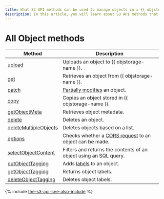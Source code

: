 ```yaml
---
title: What S3 API methods can be used to manage objects in a {{ objstorage-full-name }} bucket
description: In this article, you will learn about S3 API methods that can be used to manage objects in a bucket.
---
```


# All Object methods

Method | Description
----- | -----
[upload](object/upload.md) | Uploads an object to {{ objstorage-name }}.
[get](object/get.md) | Retrieves an object from {{ objstorage-name }}.
[patch](object/patch.md) | [Partially modifies](../../concepts/object-patch.md) an object.
[copy](object/copy.md) | Copies an object stored in {{ objstorage-name }}.
[getObjectMeta](object/getobjectmeta.md) | Retrieves object metadata.
[delete](object/delete.md) | Deletes an object.
[deleteMultipleObjects](object/deletemultipleobjects.md) | Deletes objects based on a list.
[options](object/options.md) | Checks whether a [CORS request](../../concepts/cors.md) to an object can be made.
[selectObjectContent](object/select.md) | Filters and returns the contents of an object using an SQL query.
[putObjectTagging](object/putobjecttagging.md) | Adds [labels](../../concepts/tags.md) to an object.
[getObjectTagging](object/getobjecttagging.md) | Returns object labels.
[deleteObjectTagging](object/deleteobjecttagging.md) | Deletes object labels.

{% include [the-s3-api-see-also-include](../../../_includes/storage/the-s3-api-see-also-include.md) %}